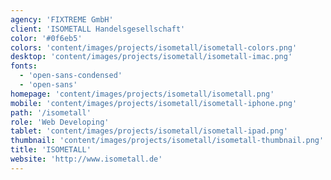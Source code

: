 ```yaml
---
agency: 'FIXTREME GmbH'
client: 'ISOMETALL Handelsgesellschaft'
color: '#0f6eb5'
colors: 'content/images/projects/isometall/isometall-colors.png'
desktop: 'content/images/projects/isometall/isometall-imac.png'
fonts:
  - 'open-sans-condensed'
  - 'open-sans'
homepage: 'content/images/projects/isometall/isometall.png'
mobile: 'content/images/projects/isometall/isometall-iphone.png'
path: '/isometall'
role: 'Web Developing'
tablet: 'content/images/projects/isometall/isometall-ipad.png'
thumbnail: 'content/images/projects/isometall/isometall-thumbnail.png'
title: 'ISOMETALL'
website: 'http://www.isometall.de'
---
```

